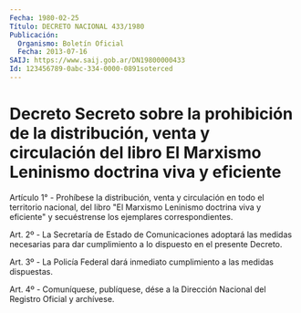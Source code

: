 ```yaml
---
Fecha: 1980-02-25
Título: DECRETO NACIONAL 433/1980
Publicación:
  Organismo: Boletín Oficial
  Fecha: 2013-07-16
SAIJ: https://www.saij.gob.ar/DN19800000433
Id: 123456789-0abc-334-0000-0891soterced
---
```

# Decreto Secreto sobre la prohibición de la distribución, venta y circulación del libro El Marxismo Leninismo doctrina viva y eficiente

<a id="1"></a>
Artículo 1° - Prohíbese la distribución, venta y circulación en todo el territorio nacional, del libro "El Marxismo Leninismo doctrina viva y eficiente" y secuéstrense los ejemplares correspondientes.

<a id="2"></a>
Art. 2º - La Secretaría de Estado de Comunicaciones adoptará las medidas necesarias para dar cumplimiento a lo dispuesto en el presente  Decreto.

<a id="3"></a>
Art. 3º - La Policía Federal dará inmediato cumplimiento a las medidas dispuestas.

<a id="4"></a>
Art. 4º - Comuníquese, publíquese, dése a la Dirección Nacional del Registro Oficial y archívese.